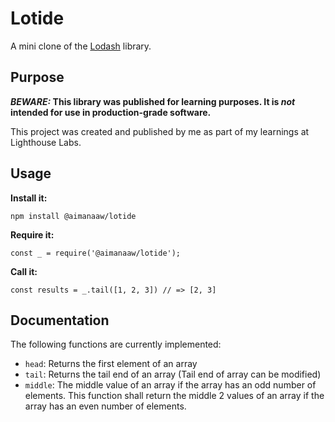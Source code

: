 # Lotide

A mini clone of the [Lodash](https://lodash.com) library.

## Purpose

**_BEWARE:_ This library was published for learning purposes. It is _not_ intended for use in production-grade software.**

This project was created and published by me as part of my learnings at Lighthouse Labs. 

## Usage

**Install it:**

`npm install @aimanaaw/lotide`

**Require it:**

`const _ = require('@aimanaaw/lotide');`

**Call it:**

`const results = _.tail([1, 2, 3]) // => [2, 3]`

## Documentation

The following functions are currently implemented:

* `head`: Returns the first element of an array
* `tail`: Returns the tail end of an array (Tail end of array can be modified)
* `middle`: The middle value of an array if the array has an odd number of elements. This function shall return the middle 2 values of an array if the array has an even number of elements.
